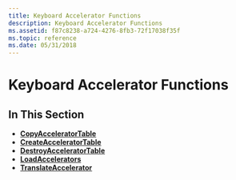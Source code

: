 ```yaml
---
title: Keyboard Accelerator Functions
description: Keyboard Accelerator Functions
ms.assetid: f87c8238-a724-4276-8fb3-72f17038f35f
ms.topic: reference
ms.date: 05/31/2018
---
```


# Keyboard Accelerator Functions

## In This Section

-   [**CopyAcceleratorTable**](/windows/desktop/api/Winuser/nf-winuser-copyacceleratortablea)
-   [**CreateAcceleratorTable**](/windows/desktop/api/Winuser/nf-winuser-createacceleratortablea)
-   [**DestroyAcceleratorTable**](/windows/desktop/api/Winuser/nf-winuser-destroyacceleratortable)
-   [**LoadAccelerators**](/windows/desktop/api/Winuser/nf-winuser-loadacceleratorsa)
-   [**TranslateAccelerator**](/windows/desktop/api/Winuser/nf-winuser-translateacceleratora)

 

 




